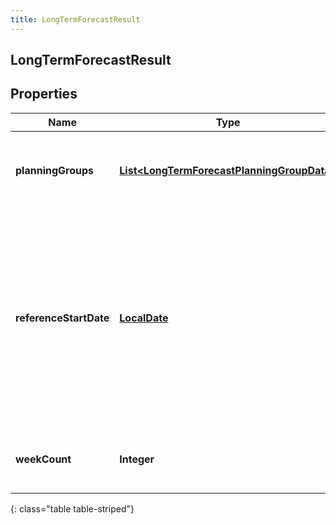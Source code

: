 ```yaml
---
title: LongTermForecastResult
---
```


## LongTermForecastResult

## Properties

| Name                   | Type                                                                                                           | Description                                                                                                                                             | Notes      |
| ---------------------- | -------------------------------------------------------------------------------------------------------------- | ------------------------------------------------------------------------------------------------------------------------------------------------------- | ---------- |
| **planningGroups**     | <!----><!---->[**List&lt;LongTermForecastPlanningGroupData&gt;**](LongTermForecastPlanningGroupData.md)<!----> | The forecast data broken up by planning group                                                                                                           | [optional] |
| **referenceStartDate** | <!----><!---->[**LocalDate**](LocalDate.md)<!---->                                                             | The reference start date relative to the business unit time zone in this forecast. Dates are represented as an ISO-8601 string. For example: yyyy-MM-dd | [optional] |
| **weekCount**          | <!----><!---->**Integer**<!---->                                                                               | The number of weeks in this forecast                                                                                                                    | [optional] |

{: class="table table-striped"}
